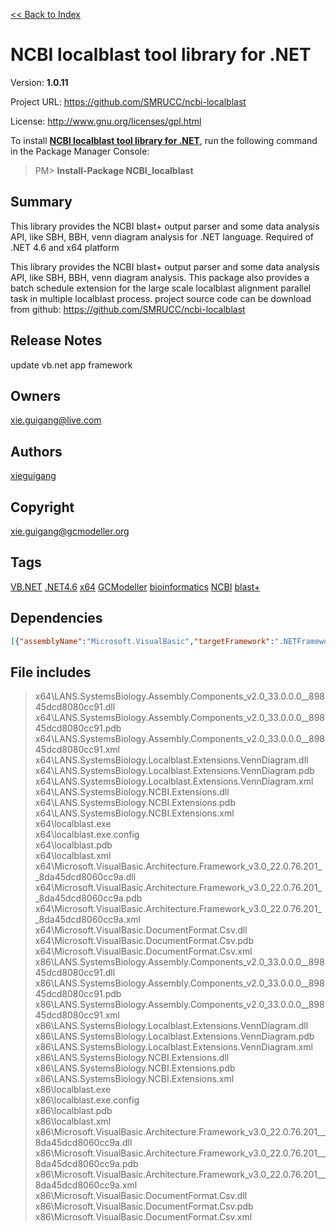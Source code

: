[<< Back to Index](https://github.com/xieguigang/nuget-backup)
# NCBI localblast tool library for .NET

Version: **1.0.11**

Project URL: https://github.com/SMRUCC/ncbi-localblast

License: http://www.gnu.org/licenses/gpl.html

To install **[NCBI localblast tool library for .NET](https://www.nuget.org/packages/NCBI_localblast/)**, run the following command in the Package Manager Console:
> PM>  **Install-Package NCBI_localblast**


## Summary
This library provides the NCBI blast+ output parser and some data analysis API, like SBH, BBH, venn diagram analysis for .NET language. Required of .NET 4.6 and x64 platform

This library provides the NCBI blast+ output parser and some data analysis API, like SBH, BBH, venn diagram analysis.
This package also provides a batch schedule extension for the large scale localblast alignment parallel task in multiple localblast process.
project source code can be download from github:
https://github.com/SMRUCC/ncbi-localblast
## Release Notes
update vb.net app framework
## Owners
xie.guigang@live.com
## Authors
[xieguigang](https://www.nuget.org/profiles/xieguigang)
## Copyright
xie.guigang@gcmodeller.org
## Tags
[VB.NET](https://www.nuget.org/packages?q=Tags%3A"VB.NET") [.NET4.6](https://www.nuget.org/packages?q=Tags%3A".NET4.6") [x64](https://www.nuget.org/packages?q=Tags%3A"x64") [GCModeller](https://www.nuget.org/packages?q=Tags%3A"GCModeller") [bioinformatics](https://www.nuget.org/packages?q=Tags%3A"bioinformatics") [NCBI](https://www.nuget.org/packages?q=Tags%3A"NCBI") [blast+](https://www.nuget.org/packages?q=Tags%3A"blast+")
## Dependencies
>
```json
[{"assemblyName":"Microsoft.VisualBasic","targetFramework":".NETFramework4.6"},{"assemblyName":"System.Data","targetFramework":".NETFramework4.6"}]
```


## File includes
> x64\LANS.SystemsBiology.Assembly.Components_v2.0_33.0.0.0__89845dcd8080cc91.dll<br />
> x64\LANS.SystemsBiology.Assembly.Components_v2.0_33.0.0.0__89845dcd8080cc91.pdb<br />
> x64\LANS.SystemsBiology.Assembly.Components_v2.0_33.0.0.0__89845dcd8080cc91.xml<br />
> x64\LANS.SystemsBiology.Localblast.Extensions.VennDiagram.dll<br />
> x64\LANS.SystemsBiology.Localblast.Extensions.VennDiagram.pdb<br />
> x64\LANS.SystemsBiology.Localblast.Extensions.VennDiagram.xml<br />
> x64\LANS.SystemsBiology.NCBI.Extensions.dll<br />
> x64\LANS.SystemsBiology.NCBI.Extensions.pdb<br />
> x64\LANS.SystemsBiology.NCBI.Extensions.xml<br />
> x64\localblast.exe<br />
> x64\localblast.exe.config<br />
> x64\localblast.pdb<br />
> x64\localblast.xml<br />
> x64\Microsoft.VisualBasic.Architecture.Framework_v3.0_22.0.76.201__8da45dcd8060cc9a.dll<br />
> x64\Microsoft.VisualBasic.Architecture.Framework_v3.0_22.0.76.201__8da45dcd8060cc9a.pdb<br />
> x64\Microsoft.VisualBasic.Architecture.Framework_v3.0_22.0.76.201__8da45dcd8060cc9a.xml<br />
> x64\Microsoft.VisualBasic.DocumentFormat.Csv.dll<br />
> x64\Microsoft.VisualBasic.DocumentFormat.Csv.pdb<br />
> x64\Microsoft.VisualBasic.DocumentFormat.Csv.xml<br />
> x86\LANS.SystemsBiology.Assembly.Components_v2.0_33.0.0.0__89845dcd8080cc91.dll<br />
> x86\LANS.SystemsBiology.Assembly.Components_v2.0_33.0.0.0__89845dcd8080cc91.pdb<br />
> x86\LANS.SystemsBiology.Assembly.Components_v2.0_33.0.0.0__89845dcd8080cc91.xml<br />
> x86\LANS.SystemsBiology.Localblast.Extensions.VennDiagram.dll<br />
> x86\LANS.SystemsBiology.Localblast.Extensions.VennDiagram.pdb<br />
> x86\LANS.SystemsBiology.Localblast.Extensions.VennDiagram.xml<br />
> x86\LANS.SystemsBiology.NCBI.Extensions.dll<br />
> x86\LANS.SystemsBiology.NCBI.Extensions.pdb<br />
> x86\LANS.SystemsBiology.NCBI.Extensions.xml<br />
> x86\localblast.exe<br />
> x86\localblast.exe.config<br />
> x86\localblast.pdb<br />
> x86\localblast.xml<br />
> x86\Microsoft.VisualBasic.Architecture.Framework_v3.0_22.0.76.201__8da45dcd8060cc9a.dll<br />
> x86\Microsoft.VisualBasic.Architecture.Framework_v3.0_22.0.76.201__8da45dcd8060cc9a.pdb<br />
> x86\Microsoft.VisualBasic.Architecture.Framework_v3.0_22.0.76.201__8da45dcd8060cc9a.xml<br />
> x86\Microsoft.VisualBasic.DocumentFormat.Csv.dll<br />
> x86\Microsoft.VisualBasic.DocumentFormat.Csv.pdb<br />
> x86\Microsoft.VisualBasic.DocumentFormat.Csv.xml<br />
